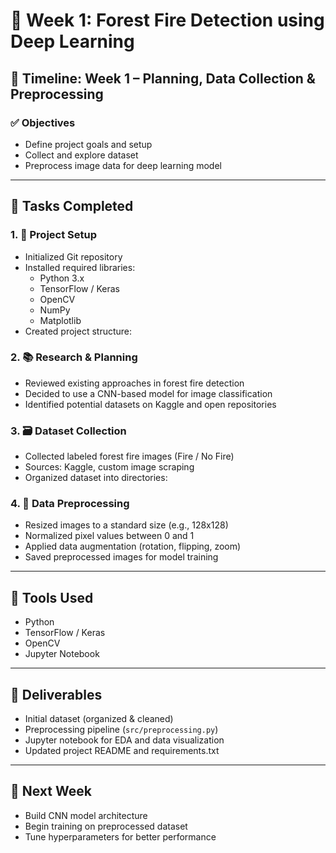 # 🌲 Week 1: Forest Fire Detection using Deep Learning

## 📅 Timeline: Week 1 – Planning, Data Collection & Preprocessing

### ✅ Objectives
- Define project goals and setup
- Collect and explore dataset
- Preprocess image data for deep learning model

---

## 🧠 Tasks Completed

### 1. 🔧 Project Setup
- Initialized Git repository
- Installed required libraries:
  - Python 3.x
  - TensorFlow / Keras
  - OpenCV
  - NumPy
  - Matplotlib
- Created project structure:

### 2. 📚 Research & Planning
- Reviewed existing approaches in forest fire detection
- Decided to use a CNN-based model for image classification
- Identified potential datasets on Kaggle and open repositories

### 3. 🗃️ Dataset Collection
- Collected labeled forest fire images (Fire / No Fire)
- Sources: Kaggle, custom image scraping
- Organized dataset into directories:

### 4. 🧼 Data Preprocessing
- Resized images to a standard size (e.g., 128x128)
- Normalized pixel values between 0 and 1
- Applied data augmentation (rotation, flipping, zoom)
- Saved preprocessed images for model training

---

## 🧰 Tools Used
- Python
- TensorFlow / Keras
- OpenCV
- Jupyter Notebook

---

## 🧩 Deliverables
- Initial dataset (organized & cleaned)
- Preprocessing pipeline (`src/preprocessing.py`)
- Jupyter notebook for EDA and data visualization
- Updated project README and requirements.txt

---

## 📌 Next Week
- Build CNN model architecture
- Begin training on preprocessed dataset
- Tune hyperparameters for better performance

